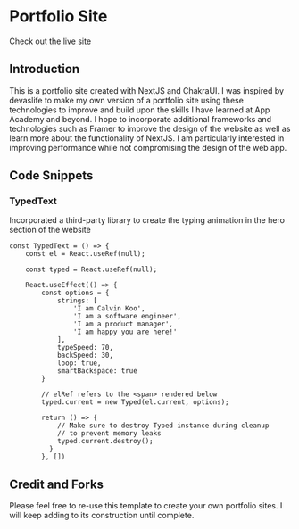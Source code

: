 # Portfolio Site

Check out the [live site](https://ckoo.netlify.app)

## Introduction

This is a portfolio site created with NextJS and ChakraUI. I was inspired by devaslife to make my own version of a portfolio site using these technologies to improve and build upon the skills I have learned at App Academy and beyond. I hope to incorporate additional frameworks and technologies such as Framer to improve the design of the website as well as learn more about the functionality of NextJS. I am particularly interested in improving performance while not compromising the design of the web app.


## Code Snippets

### TypedText

Incorporated a third-party library to create the typing animation in the hero section of the website

```
const TypedText = () => {
    const el = React.useRef(null);

    const typed = React.useRef(null);

    React.useEffect(() => {
        const options = {
            strings: [
                'I am Calvin Koo',
                'I am a software engineer',
                'I am a product manager',
                'I am happy you are here!'
            ],
            typeSpeed: 70,
            backSpeed: 30,
            loop: true,
            smartBackspace: true
        }

        // elRef refers to the <span> rendered below
        typed.current = new Typed(el.current, options);

        return () => {
            // Make sure to destroy Typed instance during cleanup
            // to prevent memory leaks
            typed.current.destroy();
          }
        }, [])
```


## Credit and Forks

Please feel free to re-use this template to create your own portfolio sites. I will keep adding to its construction until complete.